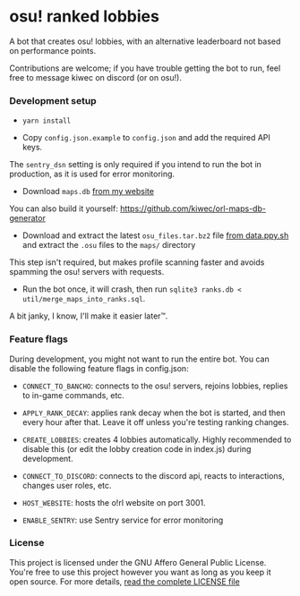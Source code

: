 # osu! ranked lobbies

A bot that creates osu! lobbies, with an alternative leaderboard not based on performance points.

Contributions are welcome; if you have trouble getting the bot to run, feel free to message kiwec on discord (or on osu!).

### Development setup

* `yarn install`

* Copy `config.json.example` to `config.json` and add the required API keys.

The `sentry_dsn` setting is only required if you intend to run the bot in production, as it is used for error monitoring.

* Download `maps.db` [from my website](https://osu.kiwec.net/maps.db)

You can also build it yourself: https://github.com/kiwec/orl-maps-db-generator

* Download and extract the latest `osu_files.tar.bz2` file [from data.ppy.sh](https://data.ppy.sh/) and extract the `.osu` files to the `maps/` directory

This step isn't required, but makes profile scanning faster and avoids spamming the osu! servers with requests.

* Run the bot once, it will crash, then run `sqlite3 ranks.db < util/merge_maps_into_ranks.sql`.

A bit janky, I know, I'll make it easier later™.

### Feature flags

During development, you might not want to run the entire bot. You can disable the following feature flags in config.json:

* `CONNECT_TO_BANCHO`: connects to the osu! servers, rejoins lobbies, replies to in-game commands, etc.

* `APPLY_RANK_DECAY`: applies rank decay when the bot is started, and then every hour after that. Leave it off unless you're testing ranking changes.

* `CREATE_LOBBIES`: creates 4 lobbies automatically. Highly recommended to disable this (or edit the lobby creation code in index.js) during development.

* `CONNECT_TO_DISCORD`: connects to the discord api, reacts to interactions, changes user roles, etc.

* `HOST_WEBSITE`: hosts the o!rl website on port 3001.

* `ENABLE_SENTRY`: use Sentry service for error monitoring

### License

This project is licensed under the GNU Affero General Public License. You're free to use this project however you want as long as you keep it open source. For more details, [read the complete LICENSE file](https://github.com/kiwec/osu-ranked-lobbies/blob/master/LICENSE)
